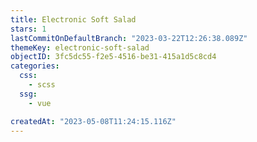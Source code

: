 ```yaml
---
title: Electronic Soft Salad
stars: 1
lastCommitOnDefaultBranch: "2023-03-22T12:26:38.089Z"
themeKey: electronic-soft-salad
objectID: 3fc5dc55-f2e5-4516-be31-415a1d5c8cd4
categories:
  css:
    - scss
  ssg:
    - vue

createdAt: "2023-05-08T11:24:15.116Z"
---
```

